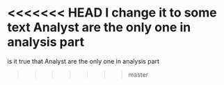 <<<<<<< HEAD
 I change it to some text Analyst are the only one in analysis part
=======
is it true that  Analyst are the only one in analysis part
>>>>>>> master

